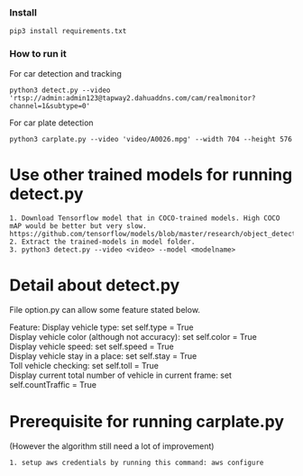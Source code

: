### Install
```
pip3 install requirements.txt
```
### How to run it
For car detection and tracking
```
python3 detect.py --video 'rtsp://admin:admin123@tapway2.dahuaddns.com/cam/realmonitor?channel=1&subtype=0'
```
For car plate detection
```
python3 carplate.py --video 'video/A0026.mpg' --width 704 --height 576
```

# Use other trained models for running detect.py  
```
1. Download Tensorflow model that in COCO-trained models. High COCO mAP would be better but very slow.  
https://github.com/tensorflow/models/blob/master/research/object_detection/g3doc/detection_model_zoo.md  
2. Extract the trained-models in model folder.  
3. python3 detect.py --video <video> --model <modelname>
```
# Detail about detect.py
File option.py can allow some feature stated below. 

Feature:
Display vehicle type: set self.type = True  
Display vehicle color (although not accuracy): set self.color = True  
Display vehicle speed: set self.speed = True  
Display vehicle stay in a place: set self.stay = True  
Toll vehicle checking: set self.toll = True  
Display current total number of vehicle in current frame: set self.countTraffic = True  

# Prerequisite for running carplate.py  
(However the algorithm still need a lot of improvement)
```
1. setup aws credentials by running this command: aws configure  
```
